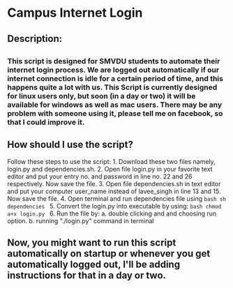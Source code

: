<h1>Campus Internet Login</h1>
<h2>Description: <h2>
<h3>This script is designed for SMVDU students to automate their internet login process. We are logged out automatically if our internet connection is idle for a certain period of time, and this happens quite a lot with us. This Script is currently designed for linux users only, but soon (in a day or two) it will be available for windows as well as mac users. There may be any problem with someone using it, please tell me on facebook, so that I could improve it. </h3>

<h2>How should I use the script?</h2>

Follow these steps to use the script:
	1. Download these two files namely, login.py and dependencies.sh. 
	2. Open file login.py in your favorite text editor and put your entry no. and password in line no. 22 and 26 respectively. Now save the file.
	3. Open file dependencies.sh in text editor and put your computer user_name instead of lavee_singh in line 13 and 15. Now save the file.
	4. Open terminal and run dependencies file using 
	```bash
	sh dependencies
	```
	5. Convert the login.py into executable by using:
	```bash
	chmod a+x login.py
	```
	6. Run the file by:
		a. double clicking and and choosing run option.
		b. running "./login.py" command in terminal

<h2>Now, you might want to run this script automatically on startup or whenever you get automatically logged out, I'll be adding instructions for that in a day or two.</h2>